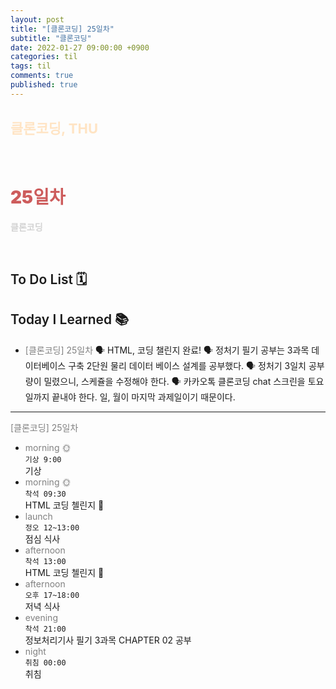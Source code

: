 ```yaml
---
layout: post
title: "[클론코딩] 25일차"
subtitle: "클론코딩"
date: 2022-01-27 09:00:00 +0900
categories: til
tags: til
comments: true
published: true
---
```


## <span style="color:Bisque;font-size: 22px">클론코딩, THU</span>

<br />

# **<span style="font-weight:900;color:indianred">25일차</span>**

**<span style="color:lightgray">클론코딩</span>**

<br />

## <span style="font-weight:600">To Do List</span> 🗓

## <span style="font-weight:600">Today I Learned</span> 📚

- <span style="color:gray">[클론코딩] 25일차</span>
  🗣 HTML, 코딩 챌린지 완료!
  🗣 정처기 필기 공부는 3과목 데이터베이스 구축 2단원 물리 데이터 베이스 설계를 공부했다.
  🗣 정처기 3일치 공부량이 밀렸으니, 스케쥴을 수정해야 한다.
  🗣 카카오톡 클론코딩 chat 스크린을 토요일까지 끝내야 한다. 일, 월이 마지막 과제일이기 때문이다.

---

<span style="color:gray">[클론코딩] 25일차</span>

- <span style="color:gray">morning 🌞</span> <br>
  `기상 9:00` <br>
  기상
- <span style="color:gray">morning 🌞</span> <br>
  `착석 09:30` <br>
  HTML 코딩 첼린지 👑
- <span style="color:gray">launch</span> <br>
  `정오 12~13:00`<br>
  점심 식사
- <span style="color:gray">afternoon</span> <br>
  `착석 13:00`<br>
  HTML 코딩 첼린지 👑
- <span style="color:gray">afternoon</span> <br>
  `오후 17~18:00`<br>
  저녁 식사
- <span style="color:gray">evening</span> <br>
  `착석 21:00`<br>
  정보처리기사 필기 3과목 CHAPTER 02 공부
- <span style="color:gray">night</span> <br>
  `취침 00:00`<br>
  취침